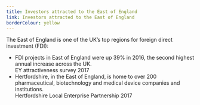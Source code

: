 ```yaml
---
title: Investors attracted to the East of England
link: Investors attracted to the East of England
borderColour: yellow
---
```

The East of England is one of the UK’s top regions for foreign direct investment (FDI):


- FDI projects in East of England were up 39% in 2016, the second highest annual increase across the UK.  
EY attractiveness survey 2017
- Hertfordshire, in the East of England, is home to over 200 pharmaceutical, biotechnology and medical device companies and institutions.  
Hertfordshire Local Enterprise Partnership 2017
